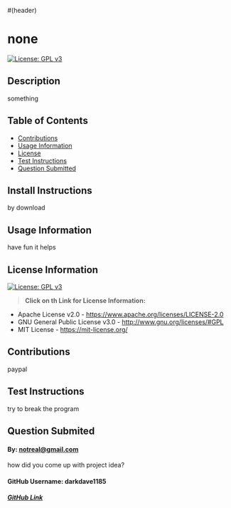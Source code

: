 #(header)
# none
[![License: GPL v3](https://img.shields.io/badge/License-GPL%20v3-blue.svg)](http://www.gnu.org/licenses/gpl-3.0)

## Description
something
## Table of Contents
- [Contributions](#Contributions)
- [Usage Information](#Usage-Information)
- [License](#License-Information)
- [Test Instructions](#Test-Instructions)
- [Question Submitted](#Question-Submited)
## Install Instructions 
 by download
## Usage Information
have fun it helps
## License Information
[![License: GPL v3](https://img.shields.io/badge/License-GPL%20v3-blue.svg)](http://www.gnu.org/licenses/gpl-3.0)
>**Click on th Link for License Information:**
- Apache License v2.0 - https://www.apache.org/licenses/LICENSE-2.0
- GNU General Public License v3.0 - http://www.gnu.org/licenses/#GPL
- MIT License - https://mit-license.org/
## Contributions
paypal
## Test Instructions
try to break the program
## Question Submited
#### By: notreal@gmail.com
how did you come up with project idea?
#### GitHub Username: darkdave1185
##### [GitHub Link](https://github.com/darkdave1185)
